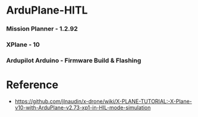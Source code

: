 # ArduPlane-HITL 

### Mission Planner - 1.2.92 
### XPlane - 10
### Ardupilot Arduino - Firmware Build & Flashing


# Reference

- https://github.com/jlnaudin/x-drone/wiki/X-PLANE-TUTORIAL:-X-Plane-v10-with-ArduPlane-v2.73-xp1-in-HIL-mode-simulation
